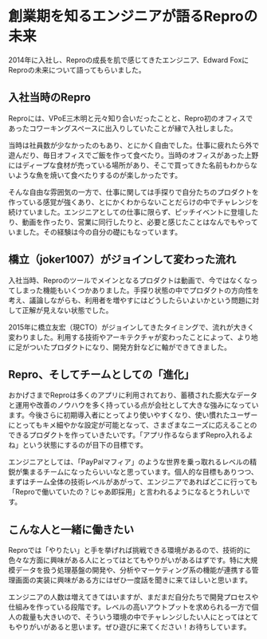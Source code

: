 # 創業期を知るエンジニアが語るReproの未来

2014年に入社し、Reproの成長を肌で感じてきたエンジニア、Edward FoxにReproの未来について語ってもらいました。

## 入社当時のRepro

Reproには、VPoE三木明と元々知り合いだったことと、Repro初のオフィスであったコワーキングスペースに出入りしていたことが縁で入社しました。

当時は社員数が少なかったのもあり、とにかく自由でした。仕事に疲れたら外で遊んだり、毎日オフィスでご飯を作って食べたり。当時のオフィスがあった上野にはディープな食材が売っている場所があり、そこで買ってきた名前もわからないような魚を焼いて食べたりするのが楽しかったです。

そんな自由な雰囲気の一方で、仕事に関しては手探りで自分たちのプロダクトを作っている感覚が強くあり、とにかくわからないことだらけの中でチャレンジを続けていました。エンジニアとしての仕事に限らず、ピッチイベントに登壇したり、動画を作ったり、営業に同行したりと、必要と感じたことはなんでもやっていました。その経験は今の自分の礎にもなっています。

## 橋立（joker1007）がジョインして変わった流れ

入社当時、Reproのツールでメインとなるプロダクトは動画で、今ではなくなってしまった機能もいくつかありました。手探り状態の中でプロダクトの方向性を考え、議論しながらも、利用者を増やすにはどうしたらいよいかという問題に対して正解が見えない状態でした。

2015年に橋立友宏（現CTO）がジョインしてきたタイミングで、流れが大きく変わりました。利用する技術やアーキテクチャが変わったことによって、より地に足がついたプロダクトになり、開発方針などに軸ができてきました。

## Repro、そしてチームとしての「進化」

おかげさまでReproは多くのアプリに利用されており、蓄積された膨大なデータと運用や改善のノウハウを多く持っている点が会社として大きな強みになっています。今後さらに初期導入者にとってより使いやすくなり、使い慣れたユーザーにとってもキメ細やかな設定が可能となって、さまざまなニーズに応えることのできるプロダクトを作っていきたいです。「アプリ作るならまずRepro入れるよね」という状態にするのが目下の目標です。

エンジニアとしては、「PayPalマフィア」のような世界を乗っ取れるレベルの精鋭が集まるチームになったらいいなと思っています。個人的な目標もありつつ、まずはチーム全体の技術レベルがあがって、エンジニアであればどこに行っても「Reproで働いていたの？じゃあ即採用」と言われるようになるとうれしいです。

## こんな人と一緒に働きたい
Reproでは「やりたい」と手を挙げれば挑戦できる環境があるので、技術的に色々な方面に興味がある人にとってはとてもやりがいがあるはずです。特に大規模データを扱う処理基盤の開発や、分析やマーケティング系の機能が連携する管理画面の実装に興味がある方にはぜひ一度話を聞きに来てほしいと思います。

エンジニアの人数は増えてきてはいますが、まだまだ自分たちで開発プロセスや仕組みを作っている段階です。レベルの高いアウトプットを求められる一方で個人の裁量も大きいので、そういう環境の中でチャレンジしたい人にとってはとてもやりがいがあると思います。ぜひ遊びに来てください！お待ちしています。

